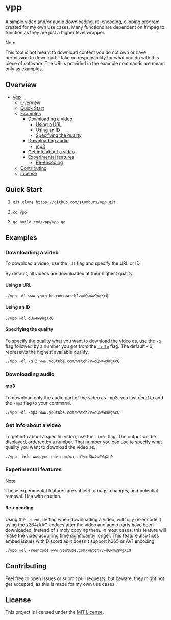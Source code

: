 # vpp

A simple video and/or audio downloading, re-encoding, clipping program created for my own use cases. Many functions are dependent on ffmpeg to function as they are just a higher level wrapper.

> [!NOTE]
> This tool is not meant to download content you do not own or have permission to download. I take no responsibility for what you do with this piece of software. The URL's provided in the example commands are meant only as examples.

## Overview

- [vpp](#vpp)
  - [Overview](#overview)
  - [Quick Start](#quick-start)
  - [Examples](#examples)
    - [Downloading a video](#downloading-a-video)
      - [Using a URL](#using-a-url)
      - [Using an ID](#using-an-id)
      - [Specifying the quality](#specifying-the-quality)
    - [Downloading audio](#downloading-audio)
      - [mp3](#mp3)
    - [Get info about a video](#get-info-about-a-video)
    - [Experimental features](#experimental-features)
      - [Re-encoding](#re-encoding)
  - [Contributing](#contributing)
  - [License](#license)

## Quick Start

1.  ```shell
    git clone https://github.com/stumburs/vpp.git
    ```

2.  ```shell
    cd vpp
    ```

3.  ```shell
    go build cmd/vpp/vpp.go
    ```

## Examples

### Downloading a video

To download a video, use the `-dl` flag and specify the URL or ID.

By default, all videos are downloaded at their highest quality.

#### Using a URL

```shell
./vpp -dl www.youtube.com/watch?v=dQw4w9WgXcQ
```

#### Using an ID

```shell
./vpp -dl dQw4w9WgXcQ
```

#### Specifying the quality

To specify the quality what you want to download the video as, use the `-q` flag followed by a number you got from the [`-info`](#get-info-about-a-video) flag. The default - 0, represents the highest available quality.

```shell
./vpp -dl -q 2 www.youtube.com/watch?v=dQw4w9WgXcQ
```

### Downloading audio

#### mp3

To download only the audio part of the video as .mp3, you just need to add the `-mp3` flag to your command.

```shell
./vpp -dl -mp3 www.youtube.com/watch?v=dQw4w9WgXcQ
```

### Get info about a video

To get info about a specific video, use the `-info` flag. The output will be displayed, ordered by a number. That number you can use to specify what quality you want to download the video as.

```shell
./vpp -info www.youtube.com/watch?v=dQw4w9WgXcQ
```

### Experimental features

> [!NOTE]
> These experimental features are subject to bugs, changes, and potential removal. Use with caution.

#### Re-encoding

Using the `-reencode` flag when downloading a video, will fully re-encode it using the x264/AAC codecs after the video and audio parts have been downloaded, instead of simply copying them. In most cases, this feature will make the video acquiring time significantly longer. This feature also fixes embed issues with Discord as it doesn't support h265 or AV1 encoding.

```shell
./vpp -dl -reencode www.youtube.com/watch?v=dQw4w9WgXcQ
```

## Contributing

Feel free to open issues or submit pull requests, but beware, they might not get accepted, as this is made for my own use cases.

## License

This project is licensed under the [MIT License](LICENSE).
